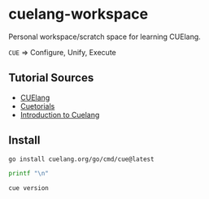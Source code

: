 # cuelang-workspace

Personal workspace/scratch space for learning CUElang.

`CUE` => Configure, Unify, Execute

## Tutorial Sources

- [CUElang](https://cuelang.org/docs/)
- [Cuetorials](https://cuetorials.com/)
- [Introduction to Cuelang](https://dev.to/eminetto/introduction-to-cuelang-2631)

## Install

```bash { background=false category=setup closeTerminalOnSuccess=true excludeFromRunAll=true interactive=true interpreter=bash name=setup-install-cue promptEnv=true terminalRows=10 }
go install cuelang.org/go/cmd/cue@latest

printf "\n"

cue version
```
